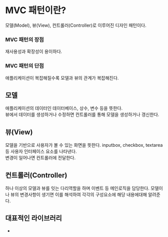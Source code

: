 # MVC 패턴이란?
모델(Model), 뷰(View), 컨트롤러(Controller)로 이루어진 디자인 패턴이다.  

### MVC 패턴의 장점
재사용성과 확장성이 용이하다.

### MVC 패턴의 단점
애플리케이션이 복잡해질수록 모델과 뷰의 관계가 복잡해진다.  


## 모델
애플리케이션의 데이터인 데이터베이스, 상수, 변수 등을 뜻한다.  
뷰에서 데이터를 생성하거나 수정하면 컨트롤러를 통해 모델을 생성하거나 갱신한다.

## 뷰(View)
모델을 기반으로 사용자가 볼 수 있는 화면을 뜻한다.
inputbox, checkbox, textarea 등 사용자 인터페이스 요소를 나타낸다.  
변경이 일어나면 컨트롤러에 전달한다.

## 컨트롤러(Controller)
하나 이상의 모델과 뷰를 잇는 다리역할을 하며 이벤트 등 메인로직을 담당한다.
모델이나 뷰의 변경사항이 생기면 이를 해석하여 각각의 구성요소에 해당 내용에대해 알려준다.


## 대표적인 라이브러리
- 
